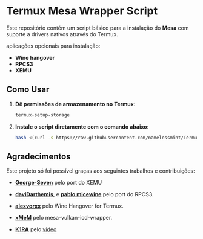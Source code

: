 # Termux Mesa Wrapper Script

Este repositório contém um script básico para a instalação do **Mesa** com suporte a drivers nativos através do Termux.

aplicações opcionais para instalação: 
- **Wine hangover**
- **RPCS3**
- **XEMU**

## Como Usar


1. **Dê permissões de armazenamento no Termux:**

   ```bash
   termux-setup-storage
2. **Instale o script diretamente com o comando abaixo:**

   ```bash
   bash <(curl -s https://raw.githubusercontent.com/namelessmint/Termux-mesa-wrapper-script/refs/heads/main/install.sh)

## Agradecimentos

Este projeto só foi possível graças aos seguintes trabalhos e contribuições:

- **[George-Seven](https://github.com/George-Seven/Termux-XEMU)** pelo port do XEMU
- **[daviDarthemis](https://github.com/daviDarthemis/acclan/)**, e **[pablo micewine](https://github.com/KreitinnSoftware/MiceWine)** pelo port do RPCS3.

- **[alexvorxx](https://github.com/alexvorxx)** pelo Wine Hangover for Termux.
- **[xMeM](https://github.com/xMeM)** pelo mesa-vulkan-icd-wrapper.
- **[K1RA](https://www.youtube.com/@K1RA2077)** pelo [vídeo](https://youtu.be/4XK1plr2tbc?si=yJoSpHXF6u4nG-O_)

